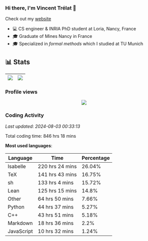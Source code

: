 ### Hi there, I'm Vincent Trélat 👋

Check out my [website](https://vtrelat.github.io)

-   💻 CS engineer & INRIA PhD student at Loria, Nancy, France
-   🎓 Graduate of Mines Nancy in France
-   🎓 Specialized in _formal methods_ which I studied at TU Munich

## 📊 **Stats**

| <img align="center" src="https://readme-stats.clckblog.space/api?username=VTrelat&show_icons=true&include_all_commits=true&theme=tokyonight&hide_border=true" /> | <img align="center" src="https://readme-stats.clckblog.space/api/top-langs/?username=VTrelat&layout=compact&theme=tokyonight&hide_border=true" /> |
| ---------------------------------------------------------------------------------------------------------------------------------------------------------------- | ------------------------------------------------------------------------------------------------------------------------------------------------- |

### Profile views

<p align="center">
 <img src="https://profile-counter.glitch.me/VTrelat/count.svg" />
</p>

<!--automations-->
### Coding Activity
_Last updated: 2024-08-03 00:33:13_

Total coding time: 846 hrs 18 mins

**Most used languages**:

| Language | Time | Percentage |
| ------------- | ------------- | ------------- |
| Isabelle | 220 hrs 24 mins | 26.04% |
| TeX | 141 hrs 43 mins | 16.75% |
| sh | 133 hrs 4 mins | 15.72% |
| Lean | 125 hrs 15 mins | 14.8% |
| Other | 64 hrs 50 mins | 7.66% |
| Python | 44 hrs 37 mins | 5.27% |
| C++ | 43 hrs 51 mins | 5.18% |
| Markdown | 18 hrs 36 mins | 2.2% |
| JavaScript | 10 hrs 32 mins | 1.24% |

